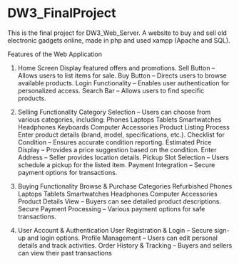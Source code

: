 # DW3_FinalProject
This is the final project for DW3_Web_Server. A website to buy and sell old electronic gadgets online, made in php and used xampp (Apache and SQL).

Features of the Web Application

1. Home Screen
Display featured offers and promotions.
Sell Button – Allows users to list items for sale.
Buy Button – Directs users to browse available products.
Login Functionality – Enables user authentication for personalized access.
Search Bar – Allows users to find specific products.

2. Selling Functionality
Category Selection – Users can choose from various categories, including:
  Phones
  Laptops
  Tablets
  Smartwatches
  Headphones
  Keyboards
  Computer Accessories
Product Listing Process
  Enter product details (brand, model, specifications, etc.).
  Checklist for Condition – Ensures accurate condition reporting.
  Estimated Price Display – Provides a price suggestion based on the condition.
  Enter Address – Seller provides location details.
  Pickup Slot Selection – Users schedule a pickup for the listed item.
  Payment Integration – Secure payment options for transactions.

3. Buying Functionality
Browse & Purchase Categories
  Refurbished Phones
  Laptops
  Tablets
  Smartwatches
  Headphones
  Computer Accessories
Product Details View – Buyers can see detailed product descriptions.
Secure Payment Processing – Various payment options for safe transactions.

4. User Account & Authentication
User Registration & Login – Secure sign-up and login options.
Profile Management – Users can edit personal details and track activities.
Order History & Tracking – Buyers and sellers can view their past transactions
